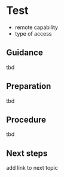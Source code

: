 # Test

- remote capability
- type of access

## Guidance

tbd

## Preparation

tbd

## Procedure

tbd

## Next steps

add link to next topic
